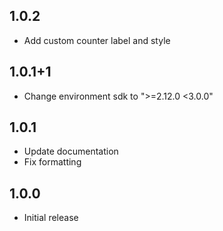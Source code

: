 ## 1.0.2
* Add custom counter label and style

## 1.0.1+1
* Change environment sdk to ">=2.12.0 <3.0.0"

## 1.0.1
* Update documentation
* Fix formatting

## 1.0.0

* Initial release
